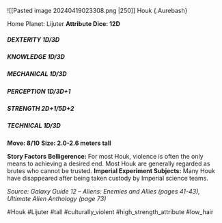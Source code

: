![[Pasted image 20240419023308.png |250]]
Houk {.Aurebash}

Home Planet: Lijuter
**Attribute Dice: 12D**
##### DEXTERITY 1D/3D
##### KNOWLEDGE 1D/3D
##### MECHANICAL 1D/3D
##### PERCEPTION 1D/3D+1
##### STRENGTH 2D+1/5D+2
##### TECHNICAL 1D/3D
**Move: 8/10**
**Size: 2.0-2.6 meters tall**

**Story Factors**
**Belligerence:** For most Houk, violence is often the only means to achieving a desired end. Most Houk are generally regarded as brutes who cannot be trusted.
**Imperial Experiment Subjects:** Many Houk have disappeared after being taken custody by Imperial science teams.

*Source: Galaxy Guide 12 – Aliens: Enemies and Allies (pages 41-43), Ultimate Alien Anthology (page 73)* 

#Houk #Lijuter  #tall #culturally_violent 
#high_strength_attribute
#low_hair 